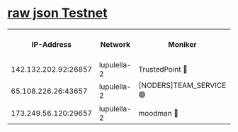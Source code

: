 [raw json Testnet](https://rpc-check.jaclalt.stavr.tech/jaclalt/rpc-jaclalt-result.json)
=

<table><tr><th>IP-Address</th><th>Network</th><th>Moniker</th><th>Latest Block Height</th><th>Earliest Block Height</th><th>Catching Up</th><th>Tx Index</th><th>Voting Power</th><th>Scan Time</th></tr><tr><td>142.132.202.92:26857</td><td>lupulella-2</td><td>TrustedPoint 🔴</td><td>6871674</td><td>6282001</td><td>False</td><td>off</td><td>5</td><td>2024-02-28T05:28:51.771806079UTC</td></tr><tr><td>65.108.226.26:43657</td><td>lupulella-2</td><td>[NODERS]TEAM_SERVICE 🟢</td><td>6871674</td><td>6282001</td><td>False</td><td>on</td><td>0</td><td>2024-02-28T05:28:52.088163939UTC</td></tr><tr><td>173.249.56.120:29657</td><td>lupulella-2</td><td>moodman 🔴</td><td>6871674</td><td>6771674</td><td>False</td><td>off</td><td>1075134</td><td>2024-02-28T05:28:51.539063022UTC</td></tr></table>
